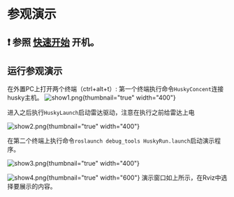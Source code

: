 # 参观演示


## :heavy_exclamation_mark: **参照 [快速开始](快速开始.md) 开机。**

## 运行参观演示
在外置PC上打开两个终端（ctrl+alt+t）:
第一个终端执行命令```HuskyConcent```连接husky主机。
![show1.png](show1.png){thumbnail="true" width="400"}

进入之后执行```HuskyLaunch```启动雷达驱动，注意在执行之前给雷达上电

![show2.png](show2.png){thumbnail="true" width="400"}

在第二个终端上执行命令``` roslaunch debug_tools HuskyRun.launch ```启动演示程序。

![show3.png](show3.png){thumbnail="true" width="400"}

![show4.png](show4.png){thumbnail="true" width="600"}
演示窗口如上所示，在Rviz中选择要展示的内容。